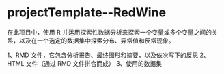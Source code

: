 # projectTemplate--RedWine


在此项目中，使用 R 并运用探索性数据分析来探索一个变量或多个变量之间的关系，以及在一个选定的数据集中探索分布、异常值和反常现象。

1、RMD 文件，它包含分析报告、最终图形和摘要，以及依次写下的反思
2、HTML 文件（通过 RMD 文件拼合而成）
3、使用的数据集
